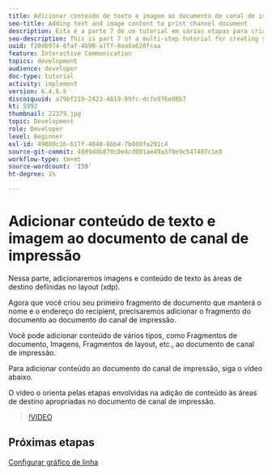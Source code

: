 ```yaml
---
title: Adicionar conteúdo de texto e imagem ao documento de canal de impressão
seo-title: Adding text and image content to print channel document
description: Esta é a parte 7 de um tutorial em várias etapas para criar seu primeiro documento de comunicações interativas. Nessa parte, adicionaremos imagens e conteúdo de texto às áreas de destino definidas no layout (xdp).
seo-description: This is part 7 of a multi-step tutorial for creating your first interactive communications document. In this part, we will add images and text content to the target areas defined in the layout(xdp).
uuid: f20d6974-6faf-4b90-a7ff-8aa8a620fcaa
feature: Interactive Communication
topics: development
audience: developer
doc-type: tutorial
activity: implement
version: 6.4,6.5
discoiquuid: a79bf219-2423-4819-89fc-dcfe976e08b7
kt: 5992
thumbnail: 22379.jpg
topic: Development
role: Developer
level: Beginner
exl-id: 49080c16-617f-4840-8bb4-7b080fa291c4
source-git-commit: 48d9ddb870c0e4cd001ae49a3f0e9c547407c1e8
workflow-type: tm+mt
source-wordcount: '159'
ht-degree: 1%

---
```


# Adicionar conteúdo de texto e imagem ao documento de canal de impressão

Nessa parte, adicionaremos imagens e conteúdo de texto às áreas de destino definidas no layout (xdp).

Agora que você criou seu primeiro fragmento de documento que manterá o nome e o endereço do recipient, precisaremos adicionar o fragmento do documento ao documento do canal de impressão.

Você pode adicionar conteúdo de vários tipos, como Fragmentos de documento, Imagens, Fragmentos de layout, etc., ao documento de canal de impressão.

Para adicionar conteúdo ao documento do canal de impressão, siga o vídeo abaixo.

O vídeo o orienta pelas etapas envolvidas na adição de conteúdo às áreas de destino apropriadas no documento de canal de impressão.

>[!VIDEO](https://video.tv.adobe.com/v/22379?quality=12&learn=on)

## Próximas etapas

[Configurar gráfico de linha](./configuring-line-chart.md)

